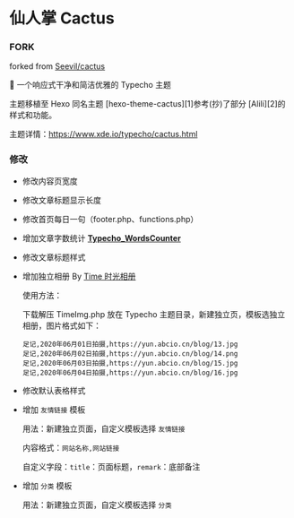 # 仙人掌 Cactus

### FORK

forked from [Seevil/cactus](https://github.com/Seevil/cactus)

🌵 一个响应式干净和简洁优雅的 Typecho 主题

主题移植至 Hexo 同名主题 [hexo-theme-cactus][1]参考(抄)了部分 [Alili][2]的样式和功能。

主题详情：https://www.xde.io/typecho/cactus.html

### 修改

- 修改内容页宽度

- 修改文章标题显示长度

- 修改首页每日一句（footer.php、functions.php）

- 增加文章字数统计 **[ Typecho_WordsCounter](https://github.com/elatisy/Typecho_WordsCounter)**

- 修改文章标题样式

- 增加独立相册 By [Time 时光相册](https://www.abcio.cn/C/314.html)

  使用方法：

  下载解压 TimeImg.php 放在 Typecho 主题目录，新建独立页，模板选独立相册，图片格式如下：

  ```
  足记,2020年06月01日拍摄,https://yun.abcio.cn/blog/13.jpg
  足记,2020年06月02日拍摄,https://yun.abcio.cn/blog/14.png
  足记,2020年06月03日拍摄,https://yun.abcio.cn/blog/15.jpg
  足记,2020年06月04日拍摄,https://yun.abcio.cn/blog/16.jpg
  ```

- 修改默认表格样式

- 增加 `友情链接` 模板

  用法：新建独立页面，自定义模板选择 `友情链接`

  内容格式：`网站名称,网站链接`

  自定义字段：`title`：页面标题，`remark`：底部备注

- 增加 `分类` 模板

  用法：新建独立页面，自定义模板选择 `分类`
